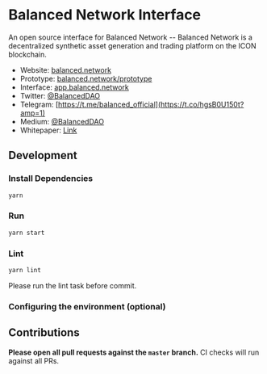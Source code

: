 # Balanced Network Interface

An open source interface for Balanced Network -- Balanced Network is a decentralized synthetic asset generation and trading platform on the ICON blockchain.

- Website: [balanced.network](https://balanced.network/)
- Prototype: [balanced.network/prototype](https://balanced.network/prototype)
- Interface: [app.balanced.network](https://app.balanced.network/)
- Twitter: [@BalancedDAO](https://twitter.com/BalancedDAO)
- Telegram: [https://t.me/balanced_official](https://t.co/hgsB0U150t?amp=1)
- Medium: [@BalancedDAO](https://balanceddao.medium.com/)
- Whitepaper: [Link](https://balanced.network/resources/latest-white-paper.pdf)

## Development

### Install Dependencies

```bash
yarn
```

### Run

```bash
yarn start
```

### Lint

```bash
yarn lint
```

Please run the lint task before commit.

### Configuring the environment (optional)

## Contributions

**Please open all pull requests against the `master` branch.**
CI checks will run against all PRs.
